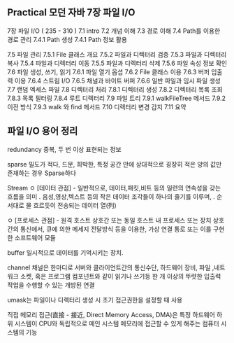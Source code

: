 ## Practical 모던 자바 7장 파일 I/O 

7장 파일 I/O ( 235 - 310 )
7.1 intro
7.2 개념 이해
7.3 경로 이해
7.4 Path를 이용한 경로 관리
  7.4.1 Path 생성
  7.4.1 Path 정보 활용

7.5 파일 관리
  7.5.1 File 클래스 개요
  7.5.2 파일과 디렉터리 검증
  7.5.3 파일과 디렉터리 복사
  7.5.4 파일과 디렉터리 이동
  7.5.5 파일과 디렉터리 삭제
  7.5.6 파일 속성 정보 확인
7.6 파일 생성, 쓰기, 읽기
  7.6.1 파일 열기 옵셥
  7.6.2 File 클래스 이용
  7.6.3 버퍼 입출력 이용
  7.6.4 스트림 I/O
  7.6.5 채널과 바이트 버퍼
  7.6.6 일반 파일과 임시 파일 생성
7.7 랜덤 엑세스 파일
7.8 디렉터리 처리
  7.8.1 디렉터리 생성
  7.8.2 디렉터리 목록 조회 
  7.8.3 목록 필터링
  7.8.4 루트 디렉터리
7.9 파일 트리
  7.9.1 walkFileTree 메서드
  7.9.2 이전 방식
  7.9.3 walk 와 find 메서드
7.10 디렉터리 변경 감지
7.11 요약  



## 파일 I/O 용어 정리
redundancy 중복, 두 번 이상 표현되는 정보

sparse 밀도가 적다, 드문, 희박한,
특정 공간 안에 상대적으로 굉장히 적은 양의 값만 존재하는 경우 Sparse하다

Stream
  ㅇ [데이터 관점]
     - 일반적으로, 데이터,패킷,비트 등의 일련의 연속성을 갖는 흐름을 의미
        . 음성,영상,텍스트 등의 작은 데이터 조각들이 하나의 줄기를 이루며,
        . 순서대로 물 흐르듯이 전송되는 데이터 열(列)

  ㅇ [프로세스 관점]
     - 원격 호스트 상호간 또는 동일 호스트 내 프로세스 또는 장치 상호 간의 통신에서,  큐에 의한 메세지 전달방식 등을 이용한, 가상 연결 통로 또는 이를 구현한 소프트웨어 모듈

buffer 일시적으로 데이터를 기억시키는 장치.

channel 채널은 한마디로 서버와 클라이언트간의 통신수단, 하드웨어 장비, 파일 ,네트워크 소켓, 
혹은 프로그램 컴포넌트와 같이 읽기나 쓰기등 한 개 이상의 뚜렷한 입출력 
작업을 수행할 수 있는 개방된 연결

umask는 파일이나 디렉터리 생성 시 초기 접근권한을 설정할 때 사용

직접 메모리 접근(直接 - 接近, Direct Memory Access, DMA)은 특정 하드웨어 하위 시스템이 CPU와 독립적으로 메인 시스템 메모리에 접근할 수 있게 해주는 컴퓨터 시스템의 기능


